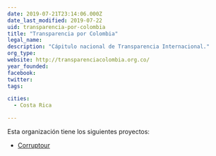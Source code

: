 ```yaml
---
date: 2019-07-21T23:14:06.000Z
date_last_modified: 2019-07-22
uid: transparencia-por-colombia
title: "Transparencia por Colombia"
legal_name: 
description: "Cápitulo nacional de Transparencia Internacional."
org_type: 
website: http://transparenciacolombia.org.co/
year_founded: 
facebook: 
twitter: 
tags:

cities: 
  - Costa Rica

---
```


Esta organización tiene los siguientes proyectos:

- [Corruptour](/i/corruptour-ds-tpc.html)
